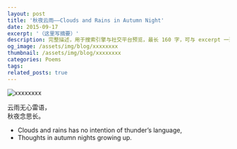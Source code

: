 ```yaml
---
layout: post
title: '秋夜云雨——Clouds and Rains in Autumn Night'
date: 2015-09-17
excerpt: '（这里写摘要）'
description: 完整描述，用于搜索引擎与社交平台预览，最长 160 字，可与 excerpt 一致
og_image: /assets/img/blog/xxxxxxxx
thumbnail: /assets/img/blog/xxxxxxxx
categories: Poems
tags: 
related_posts: true
---
```


<img src="/assets/img/blog/xxxxxxxx" alt="xxxxxxxx">

云雨无心雷语，  
秋夜念思长。

- Clouds and rains has no intention of thunder’s language,
- Thoughts in autumn nights growing up.